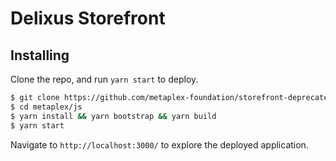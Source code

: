 # Delixus Storefront

## Installing

Clone the repo, and run `yarn start` to deploy.

```bash
$ git clone https://github.com/metaplex-foundation/storefront-deprecated.git
$ cd metaplex/js
$ yarn install && yarn bootstrap && yarn build
$ yarn start
```

Navigate to `http://localhost:3000/` to explore the deployed application.
